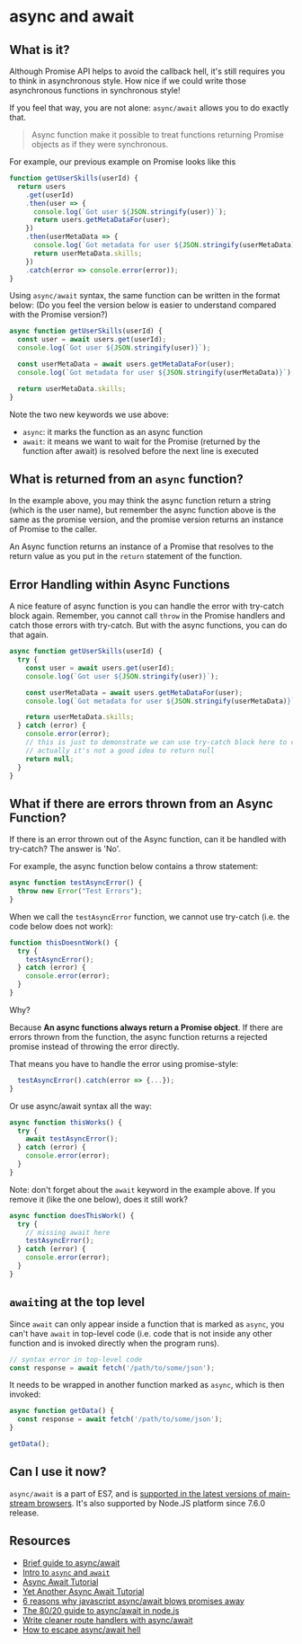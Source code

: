 # async and await

## What is it?

Although Promise API helps to avoid the callback hell, it's still requires you to think in asynchronous style. How nice if we could write those asynchronous functions in synchronous style!

If you feel that way, you are not alone: `async/await` allows you to do exactly that.

> Async function make it possible to treat functions returning Promise objects as if they were synchronous.

For example, our previous example on Promise looks like this

```javascript
function getUserSkills(userId) {
  return users
    .get(userId)
    .then(user => {
      console.log(`Got user ${JSON.stringify(user)}`);
      return users.getMetaDataFor(user);
    })
    .then(userMetaData => {
      console.log(`Got metadata for user ${JSON.stringify(userMetaData)}`);
      return userMetaData.skills;
    })
    .catch(error => console.error(error));
}
```

Using `async/await` syntax, the same function can be written in the format below: \(Do you feel the version below is easier to understand compared with the Promise version?\)

```javascript
async function getUserSkills(userId) {
  const user = await users.get(userId);
  console.log(`Got user ${JSON.stringify(user)}`);

  const userMetaData = await users.getMetaDataFor(user);
  console.log(`Got metadata for user ${JSON.stringify(userMetaData)}`);

  return userMetaData.skills;
}
```

Note the two new keywords we use above:

* `async`: it marks the function as an async function
* `await`: it means we want to wait for the Promise \(returned by the function after await\) is resolved before the next line is executed

## What is returned from an `async` function?

In the example above, you may think the async function return a string \(which is the user name\), but remember the async function above is the same as the promise version, and the promise version returns an instance of Promise to the caller.

An Async function returns an instance of a Promise that resolves to the return value as you put in the `return` statement of the function.

## Error Handling within Async Functions

A nice feature of async function is you can handle the error with try-catch block again. Remember, you cannot call `throw` in the Promise handlers and catch those errors with try-catch. But with the async functions, you can do that again.

```javascript
async function getUserSkills(userId) {
  try {
    const user = await users.get(userId);
    console.log(`Got user ${JSON.stringify(user)}`);

    const userMetaData = await users.getMetaDataFor(user);
    console.log(`Got metadata for user ${JSON.stringify(userMetaData)}`);

    return userMetaData.skills;
  } catch (error) {
    console.error(error);
    // this is just to demonstrate we can use try-catch block here to catch the errors
    // actually it's not a good idea to return null
    return null;
  }
}
```

## What if there are errors thrown from an Async Function?

If there is an error thrown out of the Async function, can it be handled with try-catch? The answer is 'No'.

For example, the async function below contains a throw statement:

```javascript
async function testAsyncError() {
  throw new Error("Test Errors");
}
```

When we call the `testAsyncError` function, we cannot use try-catch \(i.e. the code below does not work\):

```javascript
function thisDoesntWork() {
  try {
    testAsyncError();
  } catch (error) {
    console.error(error);
  }
}
```

Why?

Because **An async functions always return a Promise object**. If there are errors thrown from the function, the async function returns a rejected promise instead of throwing the error directly.

That means you have to handle the error using promise-style:

```javascript
  testAsyncError().catch(error => {...});
}
```

Or use async/await syntax all the way:

```javascript
async function thisWorks() {
  try {
    await testAsyncError();
  } catch (error) {
    console.error(error);
  }
}
```

Note: don't forget about the `await` keyword in the example above. If you remove it \(like the one below\), does it still work?

```javascript
async function doesThisWork() {
  try {
    // missing await here
    testAsyncError();
  } catch (error) {
    console.error(error);
  }
}
```

## `await`ing at the top level

Since `await` can only appear inside a function that is marked as `async`, you can't have `await` in top-level code \(i.e. code that is not inside any other function and is invoked directly when the program runs\).

```javascript
// syntax error in top-level code
const response = await fetch('/path/to/some/json');
```

It needs to be wrapped in another function marked as `async`, which is then invoked:

```javascript
async function getData() {
  const response = await fetch('/path/to/some/json');
}

getData();
```

## Can I use it now?

`async/await` is a part of ES7, and is [supported in the latest versions of main-stream browsers](https://caniuse.com/#feat=async-functions). It's also supported by Node.JS platform since 7.6.0 release.

## Resources

* [Brief guide to async/await](https://javascript.info/async-await)
* [Intro to `async` and `await`](https://developers.google.com/web/fundamentals/primers/async-functions)
* [Async Await Tutorial](https://www.toptal.com/javascript/asynchronous-javascript-async-await-tutorial)
* [Yet Another Async Await Tutorial](https://davidwalsh.name/async-await)
* [6 reasons why javascript async/await blows promises away](https://hackernoon.com/6-reasons-why-javascripts-async-await-blows-promises-away-tutorial-c7ec10518dd9)
* [The 80/20 guide to async/await in node.js](http://thecodebarbarian.com/80-20-guide-to-async-await-in-node.js)
* [Write cleaner route handlers with async/await](https://itnext.io/using-async-await-to-write-cleaner-route-handlers-7fc1d91b220b)
* [How to escape async/await hell](https://medium.freecodecamp.org/avoiding-the-async-await-hell-c77a0fb71c4c)


